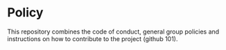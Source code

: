 # Policy

This repository combines the code of conduct, general group policies and instructions on how to contribute to the project (github 101).
